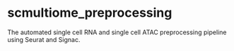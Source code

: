 # scmultiome_preprocessing
The automated single cell RNA and single cell ATAC preprocessing pipeline using Seurat and Signac.
